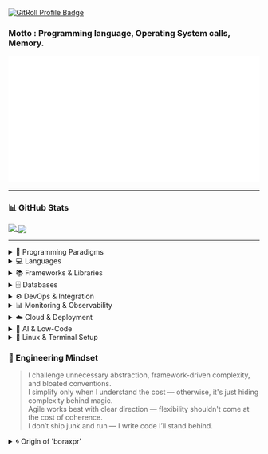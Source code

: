 <!-- GitRoll Badge -->
<a href="https://gitroll.io/profile/uCjKzuhMhDJSnssq6W5sWkJFPMsz1" target="_blank">
  <img src="https://gitroll.io/api/badges/profiles/v1/uCjKzuhMhDJSnssq6W5sWkJFPMsz1" alt="GitRoll Profile Badge"/>
</a>

### Motto : Programming language, Operating System calls, Memory.
<a href="https://github.com/boraxpr">
  <img src="header.svg" alt="Click to see the source">
</a>

---

### 📊 GitHub Stats

<a href="https://github.com/boraxpr">
  <img align="top" src="https://github-readme-stats-m5lmz0gqb-boraxpr.vercel.app/api?username=boraxpr&show_icons=true&theme=tokyonight&include_all_commits=true" />
</a>
<a href="https://github.com/boraxpr">
  <img align="center" src="https://github-readme-stats-m5lmz0gqb-boraxpr.vercel.app/api/top-langs/?username=boraxpr&theme=gruvbox&langs_count=5&layout=donut&hide=typescript,QML,c%2B%2B,CMake,PowerShell,Makefile,Ruby&exclude_repo=BlackDesertTools,SeniorLibraryWebTest&&size_weight=0.5&count_weight=0.5" />
</a>

---

<details>
<summary>🧭 Programming Paradigms</summary>

![Object-Oriented](https://img.shields.io/badge/Paradigm-OOP%20(Done%20Right)-blueviolet)  
![Functional](https://img.shields.io/badge/Paradigm-Practical%20Functional-7CFC00)  
![Declarative](https://img.shields.io/badge/Paradigm-Declarative-40C4FF)

</details>

<details>
<summary>💻 Languages</summary>

![Python](https://img.shields.io/badge/Language-Python-3776AB?logo=python&logoColor=white)  
![SQL](https://img.shields.io/badge/Language-SQL-4479A1?logo=sqlite&logoColor=white)  
![Java](https://img.shields.io/badge/Language-Java-007396?logo=java&logoColor=white)  
![JavaScript](https://img.shields.io/badge/Language-JavaScript-F7DF1E?logo=javascript&logoColor=black)  
![Go](https://img.shields.io/badge/Language-Go-00ADD8?logo=go&logoColor=white)  
![Rust](https://img.shields.io/badge/Language-Rust-000000?logo=rust&logoColor=white)

</details>

<details>
<summary>📚 Frameworks & Libraries</summary>

**Web & Frontend**  
![React](https://img.shields.io/badge/Frontend-React-61DAFB?logo=react&logoColor=white)  
![Vue.js](https://img.shields.io/badge/Frontend-Vue.js-4FC08D?logo=vue.js&logoColor=white)  
![Next.js](https://img.shields.io/badge/Framework-Next.js-000000?logo=next.js&logoColor=white)  
![Nuxt.js](https://img.shields.io/badge/Framework-Nuxt.js-00DC82?logo=nuxt.js&logoColor=white)  
![UmiJS](https://img.shields.io/badge/Framework-UmiJS-FE0C75?logo=antdesign&logoColor=white)  
![Flutter](https://img.shields.io/badge/Mobile-Flutter-02569B?logo=flutter&logoColor=white)  

**Backend & APIs**  
![NestJS](https://img.shields.io/badge/Backend-NestJS-E0234E?logo=nestjs&logoColor=white)  
![Spring Boot](https://img.shields.io/badge/Backend-Spring%20Boot-6DB33F?logo=springboot&logoColor=white)  
![JHipster](https://img.shields.io/badge/Framework-JHipster-0052CC?logo=jhipster&logoColor=white)  
![Axum](https://img.shields.io/badge/Framework-Axum-000000?logo=rust&logoColor=white)  
![Chi](https://img.shields.io/badge/Framework-Chi-00ADD8?logo=go&logoColor=white)  
> Prefer explicit logic and SQL clarity over framework magic or blind ORM usage.

</details>

<details>
<summary>🗄️ Databases </summary>

![PostgreSQL](https://img.shields.io/badge/Database-PostgreSQL-336791?logo=postgresql&logoColor=white)  
![SQL Server](https://img.shields.io/badge/Database-SQL%20Server-CC2927?logo=microsoftsqlserver&logoColor=white)  
![MongoDB](https://img.shields.io/badge/Database-MongoDB-47A248?logo=mongodb&logoColor=white)  

> 🧠 Deep SQL: Stored procedures, CTEs, data modeling, and transactional integrity.  
> Prefer raw SQL over ORMs when clarity, performance, or control matters.  
</details>

<details>
<summary>⚙️ DevOps & Integration</summary>

![Docker](https://img.shields.io/badge/Container-Docker-2496ED?logo=docker&logoColor=white)  
![GitHub Actions](https://img.shields.io/badge/CI/CD-GitHub%20Actions-2088FF?logo=githubactions&logoColor=white)  
![GitLab](https://img.shields.io/badge/CI/CD-GitLab-FC6D26?logo=gitlab&logoColor=white)  
![Jenkins](https://img.shields.io/badge/CI/CD-Jenkins-D24939?logo=jenkins&logoColor=white)  
![Portainer](https://img.shields.io/badge/Orchestration-Portainer-13BEF9?logo=portainer&logoColor=white)  
![Apache Airflow](https://img.shields.io/badge/ETL-Apache%20Airflow-017CEE?logo=apacheairflow&logoColor=white)  
![Apache Superset](https://img.shields.io/badge/DataViz-Apache%20Superset-292929?logo=apache&logoColor=white)

</details>

<details>
<summary>📊 Monitoring & Observability</summary>

![Grafana](https://img.shields.io/badge/Monitoring-Grafana-F46800?logo=grafana&logoColor=white)  
![ELK Stack](https://img.shields.io/badge/Logging-ELK%20Stack-005571?logo=elastic&logoColor=white)

</details>

<details>
<summary>☁️ Cloud & Deployment</summary>

![Azure](https://img.shields.io/badge/Cloud-Azure-0078D4?logo=microsoftazure&logoColor=white)  
![Vercel](https://img.shields.io/badge/Platform-Vercel-000000?logo=vercel&logoColor=white)  
![Netlify](https://img.shields.io/badge/Platform-Netlify-00C7B7?logo=netlify&logoColor=white)  
![Firebase](https://img.shields.io/badge/Platform-Firebase-FFCA28?logo=firebase&logoColor=black)  
![Supabase](https://img.shields.io/badge/Platform-Supabase-3ECF8E?logo=supabase&logoColor=white)

</details>

<details>
<summary>🧠 AI & Low-Code</summary>

![ChatGPT](https://img.shields.io/badge/AI-ChatGPT-00A67E?logo=openai&logoColor=white)  
![Claude](https://img.shields.io/badge/AI-Claude-FFD700?logo=anthropic&logoColor=black)  
![OmniTool](https://img.shields.io/badge/Agentic-OmniTool-6528F7?logo=googleassistant&logoColor=white)  
![OutSystems](https://img.shields.io/badge/LowCode-OutSystems-CC0000?logo=outsystems&logoColor=white)

</details>

<details>
<summary>🐧 Linux & Terminal Setup</summary>

![Fedora](https://img.shields.io/badge/Linux-Fedora-51A2DA?logo=fedora&logoColor=white)  
![GNOME](https://img.shields.io/badge/Desktop-GNOME-4A86CF?logo=gnome&logoColor=white)  
![Hyper](https://img.shields.io/badge/Terminal-Hyper-000000?logo=hyper&logoColor=white)  
![Bash](https://img.shields.io/badge/Shell-Bash-4EAA25?logo=gnubash&logoColor=white)  
![Zsh](https://img.shields.io/badge/Shell-Zsh-89e051?logo=gnu-bash&logoColor=black)  
![Starship](https://img.shields.io/badge/Prompt-Starship-DD0B78?logo=starship&logoColor=white)  

</details>

### 🧠 Engineering Mindset  
> I challenge unnecessary abstraction, framework-driven complexity, and bloated conventions.  
> I simplify only when I understand the cost — otherwise, it's just hiding complexity behind magic.  
> Agile works best with clear direction — flexibility shouldn't come at the cost of coherence.  
> I don’t ship junk and run — I write code I’ll stand behind.

<details>
<summary>🌀 Origin of 'boraxpr'</summary>

**Bora** is from *Campagnolo Bora One*, a high-end roadbike wheel I dreamed of owning in high school.  
I ended up with *Campagnolo Scirocco*, but found its name a bit too soft-sounding for a personal alias.

**Xpr** stands for *Cross-Polarization Ratio*, a concept from antenna engineering I encountered while studying networks at MUICT.  
It refers to how much energy is radiated in unintended polarization — an idea that parallels how my mind works:  
creative, sometimes unconventional, but always grounded in signal.

</details>

